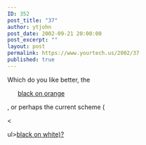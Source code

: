 ```yaml
---
ID: 352
post_title: "37"
author: ytjohn
post_date: 2002-09-21 20:00:00
post_excerpt: ""
layout: post
permalink: https://www.yourtech.us/2002/37
published: true
---
```

Which do you like better, the

<ul><a href="http://www.sqbnet.net/?sqb_text=%23FF9900&amp;sqb_bgcolor=%23333333&amp;sqb_link=%23FF9900&amp;sqb_vlink=%23FF9900&amp;sqb_alink=%230066CC&amp;sqb_img=/includes/sqbnet.jpg">black on orange</a></ul>

, or perhaps the current scheme (

&lt;

ul><a href="http://www.sqbnet.net/?sqb_text=%23000000&amp;sqb_bgcolor=%23FFFFFF&amp;sqb_link=%23660000&amp;sqb_vlink=%23660000&amp;sqb_alin=%23660000&amp;sqb_img=/includes/bwsqbnet.png">black on white)?